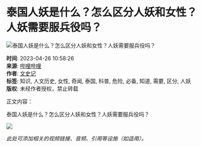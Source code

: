 # 泰国人妖是什么？怎么区分人妖和女性？人妖需要服兵役吗？

![泰国人妖是什么？怎么区分人妖和女性？人妖需要服兵役吗？](//i1.hdslb.com/bfs/archive/6507fe0b3c77a03e266862c37153d6171aa02836.jpg@518w_290h_1c_!web-video-share-cover.webp)

**时间**: 2023-04-26 10:58:26  
**来源**: [哔哩哔哩](//www.bilibili.com)  
**作者**: [文史记](//space.bilibili.com/3493146056985502)  
**标签**: 知识, 人文历史, 女性, 奇闻, 泰国, 科普, 危险, 必备, 知道, 需要, 区分, 人妖  
**版权**: 未经作者授权，禁止转载  

正文内容：

泰国人妖是什么？怎么区分人妖和女性？人妖需要服兵役吗？

![](//i1.hdslb.com/bfs/face/18260ec7eb7a953fbdb51b901fea495af5f2b650.jpg@96w.webp)

*此处可添加相关的视频链接、音频、引用等设施（如适用）。*